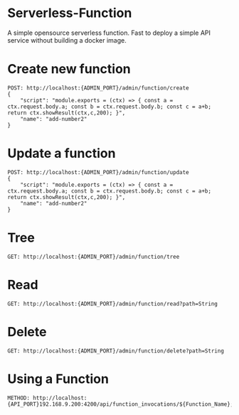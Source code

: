 # Serverless-Function
A simple opensource serverless function. Fast to deploy a simple API service without building a docker image. 

# Create new function
```
POST: http://localhost:{ADMIN_PORT}/admin/function/create
{
    "script": "module.exports = (ctx) => { const a = ctx.request.body.a; const b = ctx.request.body.b; const c = a+b; return ctx.showResult(ctx,c,200); }",
    "name": "add-number2"
}
```

# Update a function
```
POST: http://localhost:{ADMIN_PORT}/admin/function/update
{
    "script": "module.exports = (ctx) => { const a = ctx.request.body.a; const b = ctx.request.body.b; const c = a+b; return ctx.showResult(ctx,c,200); }",
    "name": "add-number2"
}
```

# Tree 
```
GET: http://localhost:{ADMIN_PORT}/admin/function/tree
```

# Read
```
GET: http://localhost:{ADMIN_PORT}/admin/function/read?path=String
```

# Delete
```
GET: http://localhost:{ADMIN_PORT}/admin/function/delete?path=String
```

# Using a Function
```
METHOD: http://localhost:{API_PORT}192.168.9.200:4200/api/function_invocations/${Function_Name};
```